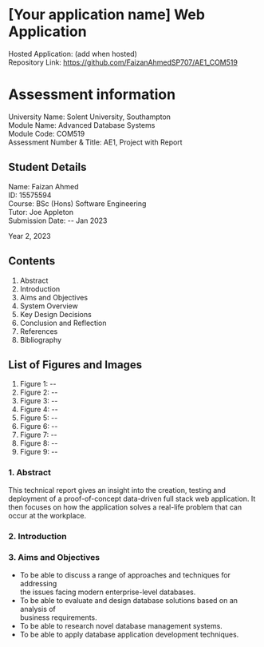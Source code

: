 <!--- Need to add what the name of your application will be down below in the first heading> --->
# \[Your application name\] Web Application
Hosted Application: (add when hosted)<br>
Repository Link: https://github.com/FaizanAhmedSP707/AE1_COM519
<!--- This may need updating!--->

Assessment information
========================
University Name: Solent University, Southampton<br>
Module Name: Advanced Database Systems<br>
Module Code: COM519<br>
Assessment Number & Title: AE1, Project with Report<br>

Student Details
---------------
Name: Faizan Ahmed<br>
ID: 15575594<br>
Course: BSc \(Hons\) Software Engineering<br>
Tutor: Joe Appleton<br>
Submission Date: -- Jan 2023<br>

Year 2, 2023


## Contents
1. Abstract
2. Introduction
3. Aims and Objectives
4. System Overview
5. Key Design Decisions
6. Conclusion and Reflection
7. References
8. Bibliography


## List of Figures and Images
1. Figure 1:                      --
2. Figure 2:                      --
3. Figure 3:                      --
4. Figure 4:                      --
5. Figure 5:                      --
6. Figure 6:                      --
7. Figure 7:                      --
8. Figure 8:                      --
9. Figure 9:                      --


### 1.  Abstract

This technical report gives an insight into the creation, testing and deployment of a
proof-of-concept data-driven full stack web application. It then focuses on how the
application solves a real-life problem that can occur at the workplace.

### 2.  Introduction


### 3.  Aims and Objectives
*  To be able to discuss a range of approaches and techniques for addressing<br>the issues facing modern enterprise-level databases.
*  To be able to evaluate and design database solutions based on an analysis of<br>business requirements.
*  To be able to research novel database management systems.
*  To be able to apply database application development techniques.
